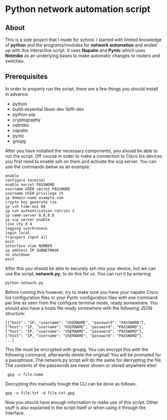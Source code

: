 # Python network automation script
## About
This is a side project that I made for school.
I started with limited knowledge of **python** and the programs/modules for **network automation** and ended up with this interactive script.
It uses **Napalm** and **Pyntc** which uses **Netmiko** as an underlying bases to make automatic changes to routers and switches.

## Prerequisites
In order to properly run the script, there are a few things you should install in advance.

* python
* build-essential libssl-dev libffi-dev
* python-pip
* cryptography
* netmiko
* napalm
* pyntc
* gnupg

After you have installed the necessary components, you should be able to run the script.
Off course in order to make a connection to Cisco Ios devices you first need to enable ssh on them and activate the scp server.
You can use the commands below as an example:

```
enable
configure terminal
enable secret PASSWORD
username USER secret PASSWORD
username USER privilege 15
ip domain-name example.com
crypto key generate rsa
ip ssh time-out 60
ip ssh authentication-retries 2
ip name-server 8.8.8.8
ip scp server enable
line vty 0 4
logging synchronous
login local
transport input all
exit
interface vlan NUMBER
ip address IP SUBNETMASK
no shutdown
exit
```

After this you should be able to securely ssh into your device, but we can use the script, **network.py**, to do this for us.
You can run it by entering:

```
python network.py
```

Before running this however, try to make sure you have your napalm Cisco Ios configuration files or your Pyntc configuration files with one command per line as seen from the configure terminal mode, ready somewhere.
You should also have a hosts file ready somewhere with the following JSON structure:

```
[{"host": "IP, "username": "USERNAME", "password": "PASSWORD"},
{"host": "IP, "username": "USERNAME", "password": "PASSWORD"},
{"host": "IP, "username": "USERNAME", "password": "PASSWORD"},
{"host": "IP, "username": "USERNAME", "password": "PASSWORD"},
...]
```

This file must be encrypted with gnupg. You can encrypt this with the following command, afterwards delete the original!
You will be prompted for a passphrase. The network.py script will do the same for decrypting the file. The contents of the passwords are never shown or stored anywhere else!

```
 gpg -c file.name
```

Decrypting this manually trough the CLI can be done as follows.

```
gpg -o file.txt -d file.txt.gpg
```

Now you should have enough information to make use of this script.
Other stuff is also explained in the script itself or when using it through the interface.

